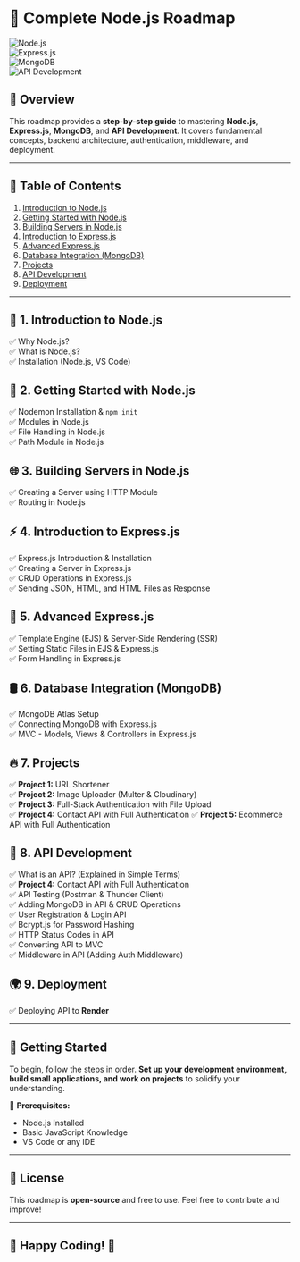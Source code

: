 # 🚀 Complete Node.js Roadmap  

![Node.js](https://img.shields.io/badge/Node.js-339933?style=for-the-badge&logo=node.js&logoColor=white)  
![Express.js](https://img.shields.io/badge/Express.js-000000?style=for-the-badge&logo=express&logoColor=white)  
![MongoDB](https://img.shields.io/badge/MongoDB-4EA94B?style=for-the-badge&logo=mongodb&logoColor=white)  
![API Development](https://img.shields.io/badge/API-RESTful-blue?style=for-the-badge)  

## 📌 Overview  
This roadmap provides a **step-by-step guide** to mastering **Node.js**, **Express.js**, **MongoDB**, and **API Development**. It covers fundamental concepts, backend architecture, authentication, middleware, and deployment.

---

## 📖 Table of Contents  

1. [Introduction to Node.js](#-introduction-to-nodejs)  
2. [Getting Started with Node.js](#-getting-started-with-nodejs)  
3. [Building Servers in Node.js](#-building-servers-in-nodejs)  
4. [Introduction to Express.js](#-introduction-to-expressjs)  
5. [Advanced Express.js](#-advanced-expressjs)  
6. [Database Integration (MongoDB)](#-database-integration-mongodb)  
7. [Projects](#-projects)  
8. [API Development](#-api-development)  
9. [Deployment](#-deployment)  

---

## 📌 1. Introduction to Node.js  
✅ Why Node.js?  
✅ What is Node.js?  
✅ Installation (Node.js, VS Code)  

## 🚀 2. Getting Started with Node.js  
✅ Nodemon Installation & `npm init`  
✅ Modules in Node.js  
✅ File Handling in Node.js  
✅ Path Module in Node.js  

## 🌐 3. Building Servers in Node.js  
✅ Creating a Server using HTTP Module  
✅ Routing in Node.js  

## ⚡ 4. Introduction to Express.js  
✅ Express.js Introduction & Installation  
✅ Creating a Server in Express.js  
✅ CRUD Operations in Express.js  
✅ Sending JSON, HTML, and HTML Files as Response  

## 🎨 5. Advanced Express.js  
✅ Template Engine (EJS) & Server-Side Rendering (SSR)  
✅ Setting Static Files in EJS & Express.js  
✅ Form Handling in Express.js  

## 🛢️ 6. Database Integration (MongoDB)  
✅ MongoDB Atlas Setup  
✅ Connecting MongoDB with Express.js  
✅ MVC - Models, Views & Controllers in Express.js  

## 🔥 7. Projects  
✅ **Project 1:** URL Shortener  
✅ **Project 2:** Image Uploader (Multer & Cloudinary)  
✅ **Project 3:** Full-Stack Authentication with File Upload  
✅ **Project 4:** Contact API with Full Authentication 
✅ **Project 5:** Ecommerce API with Full Authentication 


## 🔗 8. API Development  
✅ What is an API? (Explained in Simple Terms)  
✅ **Project 4:** Contact API with Full Authentication  
✅ API Testing (Postman & Thunder Client)  
✅ Adding MongoDB in API & CRUD Operations  
✅ User Registration & Login API  
✅ Bcrypt.js for Password Hashing  
✅ HTTP Status Codes in API  
✅ Converting API to MVC  
✅ Middleware in API (Adding Auth Middleware)  

## 🌍 9. Deployment  
✅ Deploying API to **Render**

---

## 🚀 Getting Started  
To begin, follow the steps in order. **Set up your development environment, build small applications, and work on projects** to solidify your understanding.  

📌 **Prerequisites:**  
- Node.js Installed  
- Basic JavaScript Knowledge  
- VS Code or any IDE  

---

## 📜 License  
This roadmap is **open-source** and free to use. Feel free to contribute and improve!  

---

## 🎯 **Happy Coding!** 🚀  
